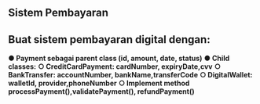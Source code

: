 ## Sistem Pembayaran
## Buat sistem pembayaran digital dengan:
**● Payment sebagai parent class (id, amount, date, status)**
**● Child classes:**
**○ CreditCardPayment: cardNumber, expiryDate,cvv**
**○ BankTransfer: accountNumber, bankName,transferCode**
**○ DigitalWallet: walletId, provider,phoneNumber**
**○ Implement method processPayment(),validatePayment(), refundPayment()**
